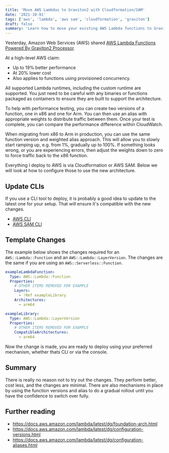 ```yaml
---
title: 'Move AWS Lambdas to Graviton2 with Cloudformation/SAM'
date: '2021-10-01'
tags: ['aws', 'lambda', 'aws sam', 'cloudformation', 'graviton']
draft: false
summary: 'Learn how to move your existing AWS Lambda functions to Graviton2 easily with Cloudformation/SAM and achieve better performance at a lower cost.'
---
```


Yesterday, Amazon Web Services (AWS) shared [AWS Lambda Functions Powered By Graviton2 Processor](https://aws.amazon.com/blogs/aws/aws-lambda-functions-powered-by-aws-graviton2-processor-run-your-functions-on-arm-and-get-up-to-34-better-price-performance/).

At a high-level AWS claim:

* Up to 19% better performance
* At 20% lower cost
* Also applies to functions using provisioned concurrency.

All supported Lambda runtimes, including the custom runtime are supported. You just need to be careful with any binaries or functions packaged as containers to ensure they are built to support the architecture.

To help with performance testing, you can create two versions of a function, one in x86 and one for Arm. You can then use an alias with appropriate weights to distribute traffic between them. Once your test is complete, you can compare the performance difference within CloudWatch.

When migrating from x86 to Arm in production, you can use the same function version and weighted alias approach. This will allow you to slowly start ramping up, e.g. from 1%, gradually up to 100%. If something looks wrong, or you are experiencing errors, then adjust the weights down to zero to force traffic back to the x86 function.

Everything I deploy to AWS is via Cloudformation or AWS SAM. Below we will look at how to configure those to use the new architecture.

## Update CLIs

If you use a CLI tool to deploy, it is probably a good idea to update to the latest one for your setup. That will ensure it's compatible with the new changes.

* [AWS CLI](https://docs.aws.amazon.com/cli/latest/userguide/cli-chap-install.html)
* [AWS SAM CLI](https://github.com/aws/aws-sam-cli)

## Template Changes

The example below shows the changes required for an `AWS::Lambda::Function` and an `AWS::Lambda::LayerVersion`. The changes are the same if you are using an `AWS::Serverless::Function`. 

```yaml
exampleLambdaFunction:
  Type: AWS::Lambda::Function
  Properties:
    # OTHER ITEMS REMOVED FOR EXAMPLE
    Layers:
      - !Ref exampleLibrary
    Architectures:
      - arm64

exampleLibrary:
  Type: AWS::Lambda::LayerVersion
  Properties:
    # OTHER ITEMS REMOVED FOR EXAMPLE
    CompatibleArchitectures:
      - arm64
```

Now the change is made, you are ready to deploy using your preferred mechanism, whether thats CLI or via the console.

## Summary

There is really no reason not to try out the changes. They perform better, cost less, and the changes are minimal. There are also mechanisms in place by using the function versions and alias to do a gradual rollout until you have the confidence to switch over fully.

## Further reading

* https://docs.aws.amazon.com/lambda/latest/dg/foundation-arch.html
* https://docs.aws.amazon.com/lambda/latest/dg/configuration-versions.html
* https://docs.aws.amazon.com/lambda/latest/dg/configuration-aliases.html
